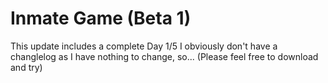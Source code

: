 # Inmate Game (Beta 1)
This update includes a complete Day 1/5
I obviously don't have a changlelog as I have nothing to change, so...
(Please feel free to download and try)
